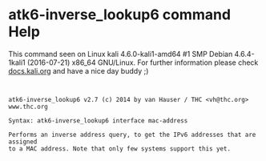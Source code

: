 # atk6-inverse_lookup6 command Help

 This command seen on Linux kali 4.6.0-kali1-amd64 #1 SMP Debian 4.6.4-1kali1 (2016-07-21) x86_64 GNU/Linux. For further information please check [docs.kali.org](docs.kali.org) and have a nice day buddy ;) 

~~~


atk6-inverse_lookup6 v2.7 (c) 2014 by van Hauser / THC <vh@thc.org> www.thc.org

Syntax: atk6-inverse_lookup6 interface mac-address

Performs an inverse address query, to get the IPv6 addresses that are assigned
to a MAC address. Note that only few systems support this yet.

~~~
